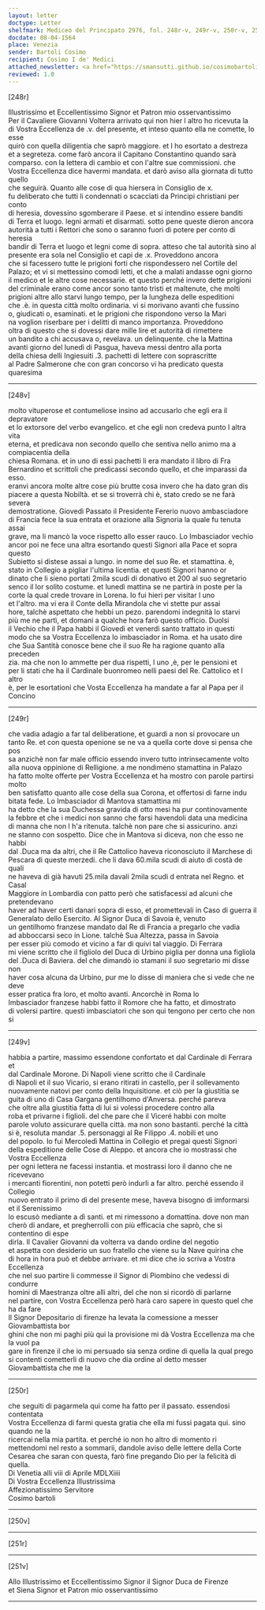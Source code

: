 ```yaml
---
layout: letter
doctype: Letter
shelfmark: Mediceo del Principato 2976, fol. 248r-v, 249r-v, 250r-v, 251r-v
docdate: 08-04-1564
place: Venezia
sender: Bartoli Cosimo
recipient: Cosimo I de' Medici
attached_newsletter: <a href="https://smansutti.github.io/cosimobartoli/texts/2976_102/">2976_102</a>
reviewed: 1.0
---
```


[248r]  
  
  
Illustrissimo et Eccellentissimo Signor et Patron mio osservantissimo   
Per il Cavaliere Giovanni Volterra arrivato qui non hier l altro ho ricevuta la  
di Vostra Eccellenza de .v. del presente, et inteso quanto ella ne comette, lo esse  
quirò con quella diligentia che saprò maggiore. et l ho esortato a destreza  
et a segreteza. come farò ancora il Capitano Constantino quando sarà  
comparso. con la lettera di cambio et con l'altre sue commissioni. che  
Vostra Eccellenza dice havermi mandata. et darò aviso alla giornata di tutto quello  
che seguirà. Quanto alle cose di qua hiersera in Consiglio de x.  
fu deliberato che tutti li condennati o scacciati da Principi christiani per conto  
di heresia, dovessino sgomberare il Paese. et si intendino essere banditi  
di Terra et luogo. legni armati et disarmati. sotto pene queste dieron ancora  
autorità a tutti i Rettori che sono o saranno fuori di potere per conto di heresia  
bandir di Terra et luogo et legni come di sopra. atteso che tal autorità sino al  
presente era sola nel Consiglio et capi de .x. Proveddono ancora  
che si facessero tutte le prigioni forti che rispondessero nel Cortile del  
Palazo; et vi si mettessino comodi letti, et che a malati andasse ogni giorno  
il medico et le altre cose necessarie. et questo perché invero dette prigioni  
del criminale erano come ancor sono tanto tristi et maltenute, che molti  
prigioni altre allo starvi lungo tempo, per la lungheza delle espeditioni  
che .è. in questa città molto ordinaria. vi si morivano avanti che fussino  
o, giudicati o, esaminati. et le prigioni che rispondono verso la Mari  
na voglion riserbare per i delitti di manco importanza. Proveddono  
oltra di questo che si dovessi dare mille lire et autorità di rimettere  
un bandito a chi accusava o, revelava. un delinquente. che la Mattina  
avanti giorno del lunedì di Pasgua, haveva messi dentro alla porta  
della chiesa delli Ingiesuiti .3. pachetti di lettere con soprascritte  
al Padre Salmerone che con gran concorso vi ha predicato questa quaresima  
  
---  

[248v]  
  
  
molto vituperose et contumeliose insino ad accusarlo che egli era il depravatore  
et lo extorsore del verbo evangelico. et che egli non credeva punto l altra vita  
eterna, et predicava non secondo quello che sentiva nello animo ma a compiacentia della  
chiesa Romana. et in uno di essi pachetti li era mandato il libro di Fra  
Bernardino et scrittoli che predicassi secondo quello, et che imparassi da esso.  
eranvi ancora molte altre cose più brutte cosa invero che ha dato gran dis  
piacere a questa Nobiltà. et se si troverrà chi è, stato credo se ne farà severa  
demostratione. Giovedì Passato il Presidente Fererio nuovo ambasciadore  
di Francia fece la sua entrata et orazione alla Signoria la quale fu tenuta assai  
grave, ma li mancò la voce rispetto allo esser rauco. Lo Imbasciador vechio  
ancor poi ne fece una altra esortando questi Signori alla Pace et sopra questo  
Subietto si distese assai a lungo. in nome del suo Re. et stamattina. è,  
stato in Collegio a pigliar l'ultima licentia. et questi Signori hanno or  
dinato che li sieno portati 2mila scudi di donativo et 200 al suo segretario  
senco il lor solito costume. et lunedì mattina se ne partirà in poste per la  
corte la qual crede trovare in Lorena. Io fui hieri per visitar l uno  
et l'altro. ma vi era il Conte della Mirandola che vi stette pur assai  
hore, talchè aspettato che hebbi un pezo. parendomi indegnità lo starvi  
più me ne partì, et domani a qualche hora farò questo officio. Duolsi  
il Vechio che il Papa habbi il Giovedì et venerdì santo trattato in questi  
modo che sa Vostra Eccellenza lo imbasciador in Roma. et ha usato dire  
che Sua Santità conosce bene che il suo Re ha ragione quanto alla preceden  
zia. ma che non lo ammette per dua rispetti, l uno ,è, per le pensioni et  
per li stati che ha il Cardinale buonromeo nelli paesi del Re. Cattolico et l altro  
è, per le esortationi che Vosta Eccellenza ha mandate a far al Papa per il Concino  
  
---  

[249r]  
  
  
che vadia adagio a far tal deliberatione, et guardi a non si provocare un  
tanto Re. et con questa openione se ne va a quella corte dove si pensa che pos  
sa anzichè non far male officio essendo invero tutto intrinsecamente volto  
alla nuova oppinione di Relligione. a me nondimeno stamattina in Palazo  
ha fatto molte offerte per Vostra Eccellenza et ha mostro con parole partirsi molto  
ben satisfatto quanto alle cose della sua Corona, et offertosi di farne indu  
bitata fede. Lo Imbasciador di Mantova stamattina mi  
ha detto che la sua Duchessa gravida di otto mesi ha pur continovamente  
la febbre et che i medici non sanno che farsi havendoli data una medicina  
di manna che non l h'a ritenuta. talchè non pare che si assicurino. anzi  
ne stanno con sospetto. Dice che in Mantova si diceva, non che esso ne habbi  
dal .Duca ma da altri, che il Re Cattolico haveva riconosciuto il Marchese di  
Pescara di queste merzedi. che li dava 60.mila scudi di aiuto di costà de quali  
ne haveva di già havuti 25.mila davali 2mila scudi d entrata nel Regno. et Casal  
Maggiore in Lombardia con patto però che satisfacessi ad alcuni che pretendevano  
haver ad haver certi danari sopra di esso, et promettevali in Caso di guerra il  
Generalato dello Esercito. Al Signor Duca di Savoia è, venuto  
un gentilhomo franzese mandato dal Re di Francia a pregarlo che vadia  
ad abboccarsi seco in Lione. talchè Sua Altezza, passa in Savoia  
per esser più comodo et vicino a far di quivi tal viaggio. Di Ferrara  
mi viene scritto che il figliolo del Duca di Urbino piglia per donna una figliola  
del .Duca di Baviera. del che dimandò io stamani il suo segretario mi disse non  
haver cosa alcuna da Urbino, pur me lo disse di maniera che si vede che ne deve  
esser pratica fra loro, et molto avanti. Ancorchè in Roma lo  
Imbasciador franzese habbi fatto il Romore che ha fatto, et dimostrato  
di volersi partire. questi imbasciatori che son qui tengono per certo che non si  
  
---  

[249v]  
  
  
habbia a partire, massimo essendone confortato et dal Cardinale di Ferrara et  
dal Cardinale Morone. Di Napoli viene scritto che il Cardinale  
di Napoli et il suo Vicario, si erano ritirati in castello, per il sollevamento  
nuovamente natovi per conto della Inquisitione. et ciò per la giustitia se  
guita di uno di Casa Gargana gentilhomo d'Anversa. perché pareva  
che oltre alla giustitia fatta di lui si volessi procedere contro alla  
roba et privarne i figlioli. del che pare che il Viceré habbi con molte  
parole voluto assicurare quella città. ma non sono bastanti. perché la città  
si è, resoluta mandar .5. personaggi al Re Filippo .4. nobili et uno  
del popolo. Io fui Mercoledì Mattina in Collegio et pregai questi Signori  
della espeditione delle Cose di Aleppo. et ancora che io mostrassi che Vostra Eccellenza  
per ogni lettera ne facessi instantia. et mostrassi loro il danno che ne ricevevano  
i mercanti fiorentini, non potetti però indurli a far altro. perché essendo il Collegio  
nuovo entrato il primo dì del presente mese, haveva bisogno di imformarsi et il Serenissimo  
lo escusò mediante a dì santi. et mi rimessono a domattina. dove non man  
cherò di andare, et pregherrolli con più efficacia che saprò, che si contentino di espe  
dirla. Il Cavalier Giovanni da volterra va dando ordine del negotio  
et aspetta con desiderio un suo fratello che viene su la Nave quirina che  
di hora in hora può et debbe arrivare. et mi dice che io scriva a Vostra Eccellenza  
che nel suo partire li commesse il Signor di Piombino che vedessi di condurre  
homini di Maestranza oltre alli altri, del che non si ricordò di parlarne  
nel partire, con Vostra Eccellenza però harà caro sapere in questo quel che ha da fare  
Il Signor Depositario di firenze ha levata la comessione a messer Giovambattista bor  
ghini che non mi paghi più qui la provisione mi dà Vostra Eccellenza ma che la vuol pa  
gare in firenze il che io mi persuado sia senza ordine di quella la qual prego  
si contenti cometterli di nuovo che dia ordine al detto messer Giovambattista che me la  
  
---  

[250r]  
  
  
che seguiti di pagarmela qui come ha fatto per il passato. essendosi contentata  
Vostra Eccellenza di farmi questa gratia che ella mi fussi pagata qui. sino quando ne la  
ricercai nella mia partita. et perché io non ho altro di momento ri  
mettendomi nel resto a sommarii, dandole aviso delle lettere della Corte  
Cesarea che saran con questa, farò fine pregando Dio per la felicità di quella.  
Di Venetia alli  viii di Aprile MDLXiiii  
Di Vostra Eccellenza Illustrissima  
Affezionatissimo Servitore  
Cosimo bartoli  
  
---  

[250v]  
  
  
  
---  

[251r]  
  
  
  
---  

[251v]  
  
  
Allo Illustrissimo et Eccellentissimo Signor il Signor Duca de Firenze  
et Siena Signor et Patron mio osservantissimo  
  
---  


